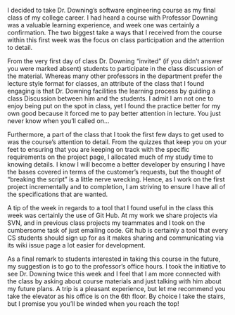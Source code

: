 
I decided to take Dr. Downing’s software engineering course as my final class of my college career. I had heard a course with Professor Downing was a valuable learning experience, and week one was certainly a confirmation.  The two biggest take a ways that I received from the course within this first week was the focus on class participation and the attention to detail.  

From the very first day of class Dr. Downing “invited” (if you didn’t answer you were marked absent) students to participate in the class discussion of the material. Whereas many other professors in the department prefer the lecture style format for classes, an attribute of the class that I found engaging is that Dr. Downing facilities the learning process by guiding a class Discussion between him and the students. I admit I am not one to enjoy being put on the spot in class, yet I found the practice better for my own good because it forced me to pay better attention in lecture. You just never know when you’ll called on…

Furthermore, a part of the class that I took the first few days to get used to was the course’s attention to detail. From the quizzes that keep you on your feet to ensuring that you are keeping on track with the specific requirements on the project page, I allocated much of my study time to knowing details. I know I will become a better developer by ensuring I have the bases covered in terms of the customer’s requests, but the thought of “breaking the script” is a little nerve wrecking. Hence, as I work on the first project incrementally and to completion, I am striving to ensure I have all of the specifications that are wanted. 

A tip of the week in regards to a tool that I found useful in the class this week was certainly the use of Git Hub. At my work we share projects via SVN, and in previous class projects my teammates and I took on the cumbersome task of just emailing code. Git hub is certainly a tool that every CS students should sign up for as it makes sharing and communicating via its wiki issue page a lot easier for development. 

As a final remark to students interested in taking this course in the future, my suggestion is to go to the professor’s office hours. I took the initiative to see Dr. Downing twice this week and I feel that I am more connected with the class by asking about course materials and just talking with him about my future plans. A trip is a pleasant experience, but let me recommend you take the elevator as his office is on the 6th floor. By choice I take the stairs, but I promise you you’ll be winded when you reach the top!

